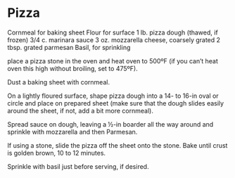 # Pizza 

Cornmeal for baking sheet
Flour for surface
1 lb. pizza dough (thawed, if frozen)
3/4 c. marinara sauce
3 oz. mozzarella cheese, coarsely grated
2 tbsp. grated parmesan
Basil, for sprinkling

place a pizza stone in the oven and heat oven to 500ºF (if you can’t heat oven this high without broiling, set to 475ºF). 

Dust a baking sheet with cornmeal.

On a lightly floured surface, shape pizza dough into a 14- to 16-in oval or circle and place on prepared sheet (make sure that the dough slides easily around the sheet, if not, add a bit more cornmeal). 

Spread sauce on dough, leaving a ½-in boarder all the way around and sprinkle with mozzarella and then Parmesan.

If using a stone, slide the pizza off the sheet onto the stone. Bake until crust is golden brown, 10 to 12 minutes.

Sprinkle with basil just before serving, if desired.
